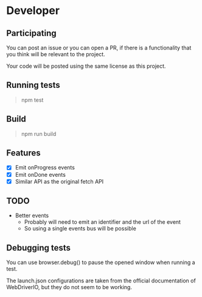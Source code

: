 # Developer

## Participating

You can post an issue or you can open a PR, if there is a functionality that you think will be relevant to the project.

Your code will be posted using the same license as this project.

## Running tests

> npm test

## Build

> npm run build

## Features

- [x] Emit onProgress events
- [x] Emit onDone events
- [x] Similar API as the original fetch API

## TODO

- Better events
  - Probably will need to emit an identifier and the url of the event
  - So using a single events bus will be possible

## Debugging tests

You can use browser.debug() to pause the opened window when running a test.

The launch.json configurations are taken from the official documentation of WebDriverIO, but they do not seem to be working.

